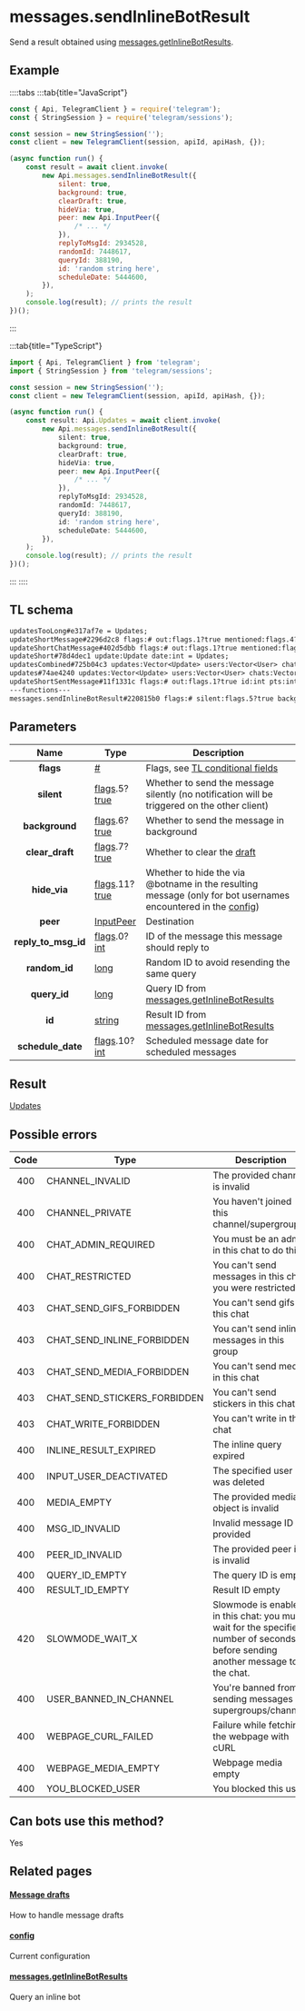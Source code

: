 # messages.sendInlineBotResult

Send a result obtained using [messages.getInlineBotResults](https://core.telegram.org/method/messages.getInlineBotResults).

## Example

::::tabs
:::tab{title="JavaScript"}

```js
const { Api, TelegramClient } = require('telegram');
const { StringSession } = require('telegram/sessions');

const session = new StringSession('');
const client = new TelegramClient(session, apiId, apiHash, {});

(async function run() {
    const result = await client.invoke(
        new Api.messages.sendInlineBotResult({
            silent: true,
            background: true,
            clearDraft: true,
            hideVia: true,
            peer: new Api.InputPeer({
                /* ... */
            }),
            replyToMsgId: 2934528,
            randomId: 7448617,
            queryId: 388190,
            id: 'random string here',
            scheduleDate: 5444600,
        }),
    );
    console.log(result); // prints the result
})();
```

:::

:::tab{title="TypeScript"}

```ts
import { Api, TelegramClient } from 'telegram';
import { StringSession } from 'telegram/sessions';

const session = new StringSession('');
const client = new TelegramClient(session, apiId, apiHash, {});

(async function run() {
    const result: Api.Updates = await client.invoke(
        new Api.messages.sendInlineBotResult({
            silent: true,
            background: true,
            clearDraft: true,
            hideVia: true,
            peer: new Api.InputPeer({
                /* ... */
            }),
            replyToMsgId: 2934528,
            randomId: 7448617,
            queryId: 388190,
            id: 'random string here',
            scheduleDate: 5444600,
        }),
    );
    console.log(result); // prints the result
})();
```

:::
::::

## TL schema

```txt
updatesTooLong#e317af7e = Updates;
updateShortMessage#2296d2c8 flags:# out:flags.1?true mentioned:flags.4?true media_unread:flags.5?true silent:flags.13?true id:int user_id:int message:string pts:int pts_count:int date:int fwd_from:flags.2?MessageFwdHeader via_bot_id:flags.11?int reply_to:flags.3?MessageReplyHeader entities:flags.7?Vector<MessageEntity> = Updates;
updateShortChatMessage#402d5dbb flags:# out:flags.1?true mentioned:flags.4?true media_unread:flags.5?true silent:flags.13?true id:int from_id:int chat_id:int message:string pts:int pts_count:int date:int fwd_from:flags.2?MessageFwdHeader via_bot_id:flags.11?int reply_to:flags.3?MessageReplyHeader entities:flags.7?Vector<MessageEntity> = Updates;
updateShort#78d4dec1 update:Update date:int = Updates;
updatesCombined#725b04c3 updates:Vector<Update> users:Vector<User> chats:Vector<Chat> date:int seq_start:int seq:int = Updates;
updates#74ae4240 updates:Vector<Update> users:Vector<User> chats:Vector<Chat> date:int seq:int = Updates;
updateShortSentMessage#11f1331c flags:# out:flags.1?true id:int pts:int pts_count:int date:int media:flags.9?MessageMedia entities:flags.7?Vector<MessageEntity> = Updates;
---functions---
messages.sendInlineBotResult#220815b0 flags:# silent:flags.5?true background:flags.6?true clear_draft:flags.7?true hide_via:flags.11?true peer:InputPeer reply_to_msg_id:flags.0?int random_id:long query_id:long id:string schedule_date:flags.10?int = Updates;
```

## Parameters

|        Name         | Type                                                                                                                               | Description                                                                                                                                                  |
| :-----------------: | ---------------------------------------------------------------------------------------------------------------------------------- | ------------------------------------------------------------------------------------------------------------------------------------------------------------ |
|      **flags**      | [#](https://core.telegram.org/type/%23)                                                                                            | Flags, see [TL conditional fields](https://core.telegram.org/mtproto/TL-combinators#conditional-fields)                                                      |
|     **silent**      | [flags](https://core.telegram.org/mtproto/TL-combinators#conditional-fields).5?[true](https://core.telegram.org/constructor/true)  | Whether to send the message silently (no notification will be triggered on the other client)                                                                 |
|   **background**    | [flags](https://core.telegram.org/mtproto/TL-combinators#conditional-fields).6?[true](https://core.telegram.org/constructor/true)  | Whether to send the message in background                                                                                                                    |
|   **clear_draft**   | [flags](https://core.telegram.org/mtproto/TL-combinators#conditional-fields).7?[true](https://core.telegram.org/constructor/true)  | Whether to clear the [draft](https://core.telegram.org/api/drafts)                                                                                           |
|    **hide_via**     | [flags](https://core.telegram.org/mtproto/TL-combinators#conditional-fields).11?[true](https://core.telegram.org/constructor/true) | Whether to hide the via @botname in the resulting message (only for bot usernames encountered in the [config](https://core.telegram.org/constructor/config)) |
|      **peer**       | [InputPeer](https://core.telegram.org/type/InputPeer)                                                                              | Destination                                                                                                                                                  |
| **reply_to_msg_id** | [flags](https://core.telegram.org/mtproto/TL-combinators#conditional-fields).0?[int](https://core.telegram.org/type/int)           | ID of the message this message should reply to                                                                                                               |
|    **random_id**    | [long](https://core.telegram.org/type/long)                                                                                        | Random ID to avoid resending the same query                                                                                                                  |
|    **query_id**     | [long](https://core.telegram.org/type/long)                                                                                        | Query ID from [messages.getInlineBotResults](https://core.telegram.org/method/messages.getInlineBotResults)                                                  |
|       **id**        | [string](https://core.telegram.org/type/string)                                                                                    | Result ID from [messages.getInlineBotResults](https://core.telegram.org/method/messages.getInlineBotResults)                                                 |
|  **schedule_date**  | [flags](https://core.telegram.org/mtproto/TL-combinators#conditional-fields).10?[int](https://core.telegram.org/type/int)          | Scheduled message date for scheduled messages                                                                                                                |

## Result

[Updates](https://core.telegram.org/type/Updates)

## Possible errors

| Code | Type                         | Description                                                                                                                     |
| :--: | ---------------------------- | ------------------------------------------------------------------------------------------------------------------------------- |
| 400  | CHANNEL_INVALID              | The provided channel is invalid                                                                                                 |
| 400  | CHANNEL_PRIVATE              | You haven't joined this channel/supergroup                                                                                      |
| 400  | CHAT_ADMIN_REQUIRED          | You must be an admin in this chat to do this                                                                                    |
| 400  | CHAT_RESTRICTED              | You can't send messages in this chat, you were restricted                                                                       |
| 403  | CHAT_SEND_GIFS_FORBIDDEN     | You can't send gifs in this chat                                                                                                |
| 403  | CHAT_SEND_INLINE_FORBIDDEN   | You can't send inline messages in this group                                                                                    |
| 403  | CHAT_SEND_MEDIA_FORBIDDEN    | You can't send media in this chat                                                                                               |
| 403  | CHAT_SEND_STICKERS_FORBIDDEN | You can't send stickers in this chat.                                                                                           |
| 403  | CHAT_WRITE_FORBIDDEN         | You can't write in this chat                                                                                                    |
| 400  | INLINE_RESULT_EXPIRED        | The inline query expired                                                                                                        |
| 400  | INPUT_USER_DEACTIVATED       | The specified user was deleted                                                                                                  |
| 400  | MEDIA_EMPTY                  | The provided media object is invalid                                                                                            |
| 400  | MSG_ID_INVALID               | Invalid message ID provided                                                                                                     |
| 400  | PEER_ID_INVALID              | The provided peer id is invalid                                                                                                 |
| 400  | QUERY_ID_EMPTY               | The query ID is empty                                                                                                           |
| 400  | RESULT_ID_EMPTY              | Result ID empty                                                                                                                 |
| 420  | SLOWMODE_WAIT_X              | Slowmode is enabled in this chat: you must wait for the specified number of seconds before sending another message to the chat. |
| 400  | USER_BANNED_IN_CHANNEL       | You're banned from sending messages in supergroups/channels                                                                     |
| 400  | WEBPAGE_CURL_FAILED          | Failure while fetching the webpage with cURL                                                                                    |
| 400  | WEBPAGE_MEDIA_EMPTY          | Webpage media empty                                                                                                             |
| 400  | YOU_BLOCKED_USER             | You blocked this user                                                                                                           |

## Can bots use this method?

Yes

## Related pages

#### [Message drafts](https://core.telegram.org/api/drafts)

How to handle message drafts

#### [config](https://core.telegram.org/constructor/config)

Current configuration

#### [messages.getInlineBotResults](https://core.telegram.org/method/messages.getInlineBotResults)

Query an inline bot
